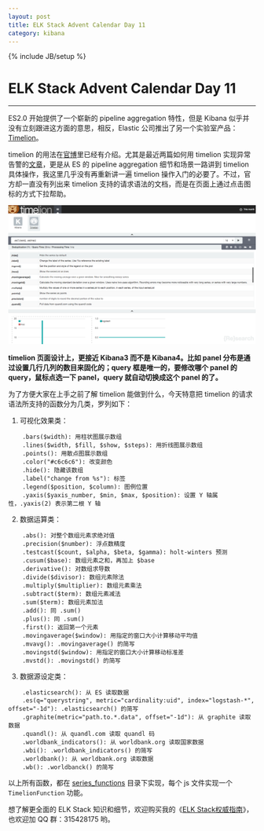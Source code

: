 ```yaml
---
layout: post
title: ELK Stack Advent Calendar Day 11
category: kibana
---
```

{% include JB/setup %}
# ELK Stack Advent Calendar Day 11
---

ES2.0 开始提供了一个崭新的 pipeline aggregation 特性，但是 Kibana 似乎并没有立刻跟进这方面的意思，相反，Elastic 公司推出了另一个实验室产品：[Timelion](https://github.com/elastic/timelion)。

timelion 的用法在[官博](https://www.elastic.co/blog/timelion-timeline)里已经有介绍。尤其是最近两篇如何用 timelion 实现异常告警的[文章](https://www.elastic.co/blog/implementing-a-statistical-anomaly-detector-part-2)，更是从 ES 的 pipeline aggregation 细节和场景一路讲到 timelion 具体操作，我这里几乎没有再重新讲一遍 timelion 操作入门的必要了。不过，官方却一直没有列出来 timelion 支持的请求语法的文档，而是在页面上通过点击图标的方式下拉帮助。

![timelion](/images/timelion.png)

**timelion 页面设计上，更接近 Kibana3 而不是 Kibana4。比如 panel 分布是通过设置几行几列的数目来固化的；query 框是唯一的，要修改哪个 panel 的 query，鼠标点选一下 panel，query 就自动切换成这个 panel 的了。**

为了方便大家在上手之前了解 timelion 能做到什么，今天特意把 timelion 的请求语法所支持的函数分为几类，罗列如下：

1. 可视化效果类：

```
    .bars($width): 用柱状图展示数组
    .lines($width, $fill, $show, $steps): 用折线图展示数组
    .points(): 用散点图展示数组
    .color("#c6c6c6"): 改变颜色
    .hide(): 隐藏该数组
    .label("change from %s"): 标签
    .legend($position, $column): 图例位置
    .yaxis($yaxis_number, $min, $max, $position): 设置 Y 轴属性，.yaxis(2) 表示第二根 Y 轴
```

2. 数据运算类：

```
    .abs(): 对整个数组元素求绝对值
    .precision($number): 浮点数精度
    .testcast($count, $alpha, $beta, $gamma): holt-winters 预测
    .cusum($base): 数组元素之和，再加上 $base
    .derivative(): 对数组求导数
    .divide($divisor): 数组元素除法
    .multiply($multiplier): 数组元素乘法
    .subtract($term): 数组元素减法
    .sum($term): 数组元素加法
    .add(): 同 .sum()
    .plus(): 同 .sum()
    .first(): 返回第一个元素
    .movingaverage($window): 用指定的窗口大小计算移动平均值
    .mvavg(): .movingaverage() 的简写
    .movingstd($window): 用指定的窗口大小计算移动标准差
    .mvstd(): .movingstd() 的简写
```

3. 数据源设定类：

```
    .elasticsearch(): 从 ES 读取数据
    .es(q="querystring", metric="cardinality:uid", index="logstash-*", offset="-1d"): .elasticsearch() 的简写
    .graphite(metric="path.to.*.data", offset="-1d"): 从 graphite 读取数据
    .quandl(): 从 quandl.com 读取 quandl 码
    .worldbank_indicators(): 从 worldbank.org 读取国家数据
    .wbi(): .worldbank_indicators() 的简写
    .worldbank(): 从 worldbank.org 读取数据
    .wb(): .worldbanck() 的简写
```

以上所有函数，都在 [series_functions](https://github.com/elastic/timelion/tree/master/series_functions) 目录下实现，每个 js 文件实现一个 `TimelionFunction` 功能。

想了解更全面的 ELK Stack 知识和细节，欢迎购买我的《[ELK Stack权威指南](http://search.jd.com/Search?keyword=ELK%20stack)》，也欢迎加 QQ 群：315428175 哟。
